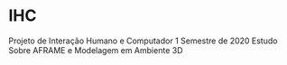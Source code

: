 # IHC
Projeto de Interação Humano e Computador 1 Semestre de 2020
Estudo Sobre AFRAME e Modelagem em Ambiente 3D
